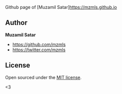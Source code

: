 Github page of [Muzamil Satar]https://mzmls.github.io


## Author

**Muzamil Satar**
- <https://github.com/mzmls>
- <https://twitter.com/mzmls>


## License

Open sourced under the [MIT license](LICENSE.md).

<3
